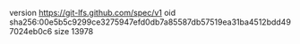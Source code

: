 version https://git-lfs.github.com/spec/v1
oid sha256:00e5b5c9299ce3275947efd0db7a85587db57519ea31ba4512bdd497024eb0c6
size 13978

